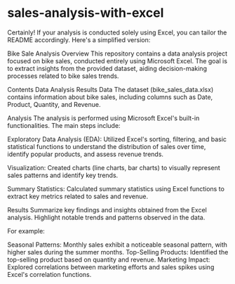 # sales-analysis-with-excel

Certainly! If your analysis is conducted solely using Excel, you can tailor the README accordingly. Here's a simplified version:

Bike Sale Analysis
Overview
This repository contains a data analysis project focused on bike sales, conducted entirely using Microsoft Excel. The goal is to extract insights from the provided dataset, aiding decision-making processes related to bike sales trends.

Contents
Data
Analysis
Results
Data
The dataset (bike_sales_data.xlsx) contains information about bike sales, including columns such as Date, Product, Quantity, and Revenue.

Analysis
The analysis is performed using Microsoft Excel's built-in functionalities. The main steps include:

Exploratory Data Analysis (EDA): Utilized Excel's sorting, filtering, and basic statistical functions to understand the distribution of sales over time, identify popular products, and assess revenue trends.

Visualization: Created charts (line charts, bar charts) to visually represent sales patterns and identify key trends.

Summary Statistics: Calculated summary statistics using Excel functions to extract key metrics related to sales and revenue.

Results
Summarize key findings and insights obtained from the Excel analysis. Highlight notable trends and patterns observed in the data.

For example:

Seasonal Patterns: Monthly sales exhibit a noticeable seasonal pattern, with higher sales during the summer months.
Top-Selling Products: Identified the top-selling product based on quantity and revenue.
Marketing Impact: Explored correlations between marketing efforts and sales spikes using Excel's correlation functions.
